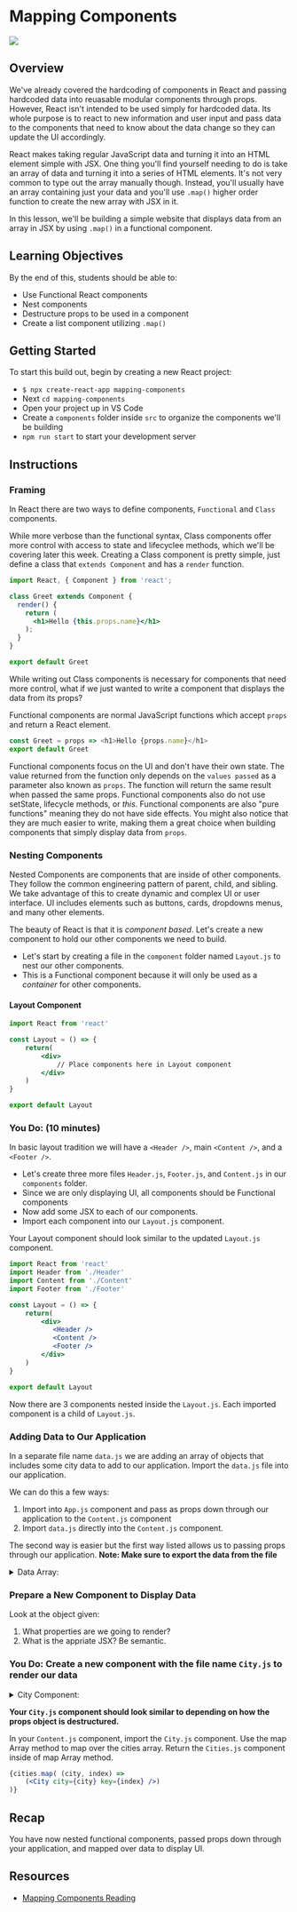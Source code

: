 # Mapping Components

![](https://media.giphy.com/media/d2jjuAZzDSVLZ5kI/giphy.gif)

## Overview
We've already covered the hardcoding of components in React and passing hardcoded data into reuasable modular components through props. However, React isn't intended to be used simply for hardcoded data. Its whole purpose is to react to new information and user input and pass data to the components that need to know about the data change so they can update the UI accordingly.

React makes taking regular JavaScript data and turning it into an HTML element simple with JSX. One thing you'll find yourself needing to do is take an array of data and turning it into a series of HTML elements. It's not very common to type out the array manually though. Instead, you'll usually have an array containing just your data and you'll use `.map()` higher order function to create the new array with JSX in it.

In this lesson, we'll be building a simple website that displays data from an array in JSX by using `.map()` in a functional component.


## Learning Objectives
By the end of this, students should be able to:
- Use Functional React components
- Nest components
- Destructure props to be used in a component
- Create a list component utilizing `.map()`


## Getting Started

To start this build out, begin by creating a new React project: 

- ```$ npx create-react-app mapping-components```
- Next ```cd mapping-components```
- Open your project up in VS Code
- Create a `components` folder inside `src` to organize the components we'll be building
- ```npm run start``` to start your development server


## Instructions
### Framing
In React there are two ways to define components, `Functional` and `Class` components.

While more verbose than the functional syntax, Class components offer more control with access to state and lifecyclee methods, which we'll be covering later this week. Creating a Class component is pretty simple, just define a class that `extends Component` and has a `render` function.

```jsx
import React, { Component } from 'react';

class Greet extends Component {
  render() {
    return (
      <h1>Hello {this.props.name}</h1>
    );
  }
}

export default Greet
```

While writing out Class components is necessary for components that need more control, what if we just wanted to write a component that displays the data from its props? 

Functional components are normal JavaScript functions which accept `props` and return a React element. 

```javascript
const Greet = props => <h1>Hello {props.name}</h1>
export default Greet
```

Functional components focus on the UI and don't have their own state. The value returned from the function only depends on the `values passed` as a parameter also known as `props`. The function will return the same result when passed the same props. Functional components also do not use setState, lifecycle methods, or *this*. Functional components are also "pure functions" meaning they do not have side effects. You might also notice that they are much easier to write, making them a great choice when building components that simply display data from `props`.


### Nesting Components

Nested Components are components that are inside of other components. They follow the common engineering pattern of parent, child, and sibling. We take advantage of this to create dynamic and complex UI or user interface. UI includes elements such as buttons, cards, dropdowns menus, and many other elements. 

The beauty of React is that it is _component based_. Let's create a new component to hold our other components we need to build. 
- Let's start by creating a file in the `component` folder named ```Layout.js``` to nest our other components. 
- This is a Functional component because it will only be used as a _container_ for other components.

#### Layout Component
```jsx
import React from 'react'

const Layout = () => {
    return(
        <div>
            // Place components here in Layout component
        </div>
    )
}

export default Layout
```
### You Do: (10 minutes)

In basic layout tradition we will have a `<Header />`, main `<Content />`, and a `<Footer />`. 

- Let's create three more files ```Header.js```, ```Footer.js```, and ```Content.js``` in our `components` folder.
- Since we are only displaying UI, all components should be Functional components
- Now add some JSX to each of our components.
- Import each component into our ```Layout.js``` component.

Your Layout component should look similar to the updated ```Layout.js``` component.

```jsx
import React from 'react'
import Header from './Header'
import Content from './Content'
import Footer from './Footer'

const Layout = () => {
    return(
        <div>
           <Header />
           <Content />
           <Footer />
        </div>
    )
}

export default Layout
```

Now there are 3 components nested inside the ```Layout.js```. Each imported component is a child of ```Layout.js```.

### Adding Data to Our Application

In a separate file name ```data.js``` we are adding an array of objects that includes some city data to add to our application. Import the ```data.js``` file into our application.

We can do this a few ways:
1. Import into ```App.js``` component and pass as props down through our application to the ```Content.js``` component
2. Import ```data.js``` directly into the ```Content.js``` component.

The second way is easier but the first way listed allows us to passing props through our application. **Note: Make sure to export the data from the file**

<details>
    <summary>Data Array:</summary>
    
```
const cities = [
    {
        country: 'China',
        population: 1403500365,
        capitol: 'Beijing',
        language: 'Chinese',
    },
    {
        country: 'Brazil',
        population: 205823665, 
        capitol: 'Brazilia',
        language: 'Portuguese',
    },
    {
        country: 'Egypt',
        population: 90120000,
        capitol: 'Cairo',
        language: 'Arabic',
    },
    {
        country: 'Spain',
        population: 46468102,
        capitol: 'Madrid',
        language: 'Spainish',
    }
]
```

</details>

### Prepare a New Component to Display Data

Look at the object given:
1. What properties are we going to render?
2. What is the appriate JSX? Be semantic.

### You Do: Create a new component with the file name ```City.js``` to render our data

<details>
    <summary>City Component:</summary>
    
```jsx
import React from 'react'

const City = (props) => {

    const { capitol, country, population, language } = props.city
    
    return(
       <div>
            <p>Capitol: {capitol}</p>
            <p>Country: {country}</p>
            <p>Population: {population}</p>
            <p>Language: {language}</p>
       </div>
    )
}

export default City
```

</details>



**Your ```City.js``` component should look similar to depending on how the props object is destructured.**

In your ```Content.js``` component, import the ```City.js``` component.  Use the map Array method to map over the cities array. Return the ```Cities.js``` component inside of map Array method.

```jsx
{cities.map( (city, index) => 
    (<City city={city} key={index} />)
)}
```
## Recap

You have now nested functional components, passed props down through your application, and mapped over data to display UI.

## Resources
- [Mapping Components Reading](https://coursework.vschool.io/mapping-components-in-react/)

